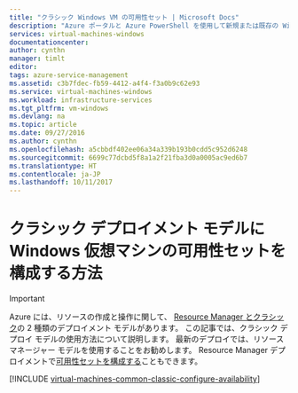 ```yaml
---
title: "クラシック Windows VM の可用性セット | Microsoft Docs"
description: "Azure ポータルと Azure PowerShell を使用して新規または既存の Windows 仮想マシンに対する可用性セットをクラシック デプロイメント モデルで構成します。"
services: virtual-machines-windows
documentationcenter: 
author: cynthn
manager: timlt
editor: 
tags: azure-service-management
ms.assetid: c3b7fdec-fb59-4412-a4f4-f3a0b9c62e93
ms.service: virtual-machines-windows
ms.workload: infrastructure-services
ms.tgt_pltfrm: vm-windows
ms.devlang: na
ms.topic: article
ms.date: 09/27/2016
ms.author: cynthn
ms.openlocfilehash: a5cbbdf402ee06a34a339b193b0cdd5c952d6248
ms.sourcegitcommit: 6699c77dcbd5f8a1a2f21fba3d0a0005ac9ed6b7
ms.translationtype: HT
ms.contentlocale: ja-JP
ms.lasthandoff: 10/11/2017
---
```

# <a name="how-to-configure-an-availability-set-for-windows-virtual-machines-in-the-classic-deployment-model"></a>クラシック デプロイメント モデルに Windows 仮想マシンの可用性セットを構成する方法
> [!IMPORTANT] 
> Azure には、リソースの作成と操作に関して、 [Resource Manager とクラシック](../../../resource-manager-deployment-model.md)の 2 種類のデプロイメント モデルがあります。 この記事では、クラシック デプロイ モデルの使用方法について説明します。 最新のデプロイでは、リソース マネージャー モデルを使用することをお勧めします。 Resource Manager デプロイメントで[可用性セットを構成する](../tutorial-availability-sets.md?toc=%2fazure%2fvirtual-machines%2fwindows%2ftoc.json)こともできます。

[!INCLUDE [virtual-machines-common-classic-configure-availability](../../../../includes/virtual-machines-common-classic-configure-availability.md)]

